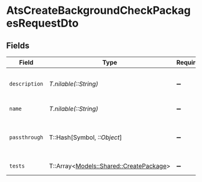 # AtsCreateBackgroundCheckPackagesRequestDto


## Fields

| Field                                                                           | Type                                                                            | Required                                                                        | Description                                                                     | Example                                                                         |
| ------------------------------------------------------------------------------- | ------------------------------------------------------------------------------- | ------------------------------------------------------------------------------- | ------------------------------------------------------------------------------- | ------------------------------------------------------------------------------- |
| `description`                                                                   | *T.nilable(::String)*                                                           | :heavy_minus_sign:                                                              | Package description                                                             | Skills test to gauge a candidate's proficiency in job-specific skills           |
| `name`                                                                          | *T.nilable(::String)*                                                           | :heavy_minus_sign:                                                              | Package name                                                                    | Test 1                                                                          |
| `passthrough`                                                                   | T::Hash[Symbol, *::Object*]                                                     | :heavy_minus_sign:                                                              | Value to pass through to the provider                                           | {<br/>"other_known_names": "John Doe"<br/>}                                     |
| `tests`                                                                         | T::Array<[Models::Shared::CreatePackage](../../models/shared/createpackage.md)> | :heavy_minus_sign:                                                              | Package tests                                                                   |                                                                                 |